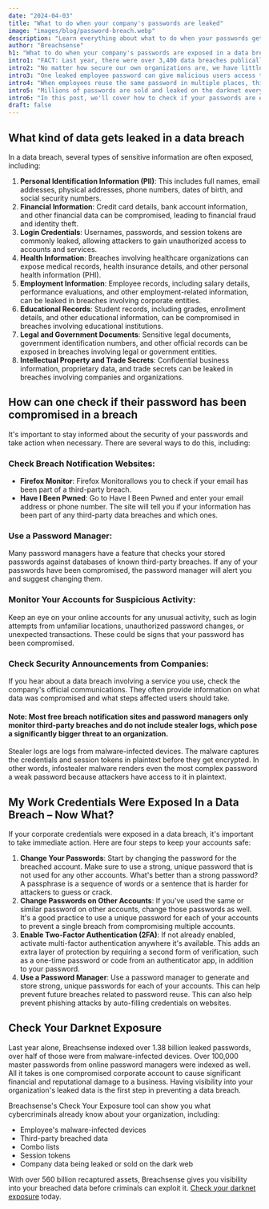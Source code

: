 ```yaml
---
date: "2024-04-03"
title: "What to do when your company's passwords are leaked"
image: "images/blog/password-breach.webp"
description: "Learn everything about what to do when your passwords get breached. Discover how to response when your passwords get leaked in a breach."
author: "Breachsense"
h1: "What to do when your company's passwords are exposed in a data breach"
intro1: "FACT: Last year, there were over 3,400 data breaches publically exposed."
intro2: "No matter how secure our own organizations are, we have little control over how third parties store our data."
intro3: "One leaked employee password can give malicious users access to your network."
intro4: "When employees reuse the same password in multiple places, this problem is significantly amplified."
intro5: "Millions of passwords are sold and leaked on the darknet every day."
intro6: "In this post, we'll cover how to check if your passwords are exposed, as well as the steps you need to take to mitigate the impact of breached credentials."
draft: false
---
```

## What kind of data gets leaked in a data breach

In a data breach, several types of sensitive information are often exposed, including:

1. **Personal Identification Information (PII)**: This includes full names, email addresses, physical addresses, phone numbers, dates of birth, and social security numbers.
2. **Financial Information**: Credit card details, bank account information, and other financial data can be compromised, leading to financial fraud and identity theft.
3. **Login Credentials**: Usernames, passwords, and session tokens are commonly leaked, allowing attackers to gain unauthorized access to accounts and services.
4. **Health Information**: Breaches involving healthcare organizations can expose medical records, health insurance details, and other personal health information (PHI).
5. **Employment Information**: Employee records, including salary details, performance evaluations, and other employment-related information, can be leaked in breaches involving corporate entities.
6. **Educational Records**: Student records, including grades, enrollment details, and other educational information, can be compromised in breaches involving educational institutions.
7. **Legal and Government Documents**: Sensitive legal documents, government identification numbers, and other official records can be exposed in breaches involving legal or government entities.
8. **Intellectual Property and Trade Secrets**: Confidential business information, proprietary data, and trade secrets can be leaked in breaches involving companies and organizations.

## How can one check if their password has been compromised in a breach

It's important to stay informed about the security of your passwords and take action when necessary. There are several ways to do this, including:

### Check Breach Notification Websites:

- **Firefox Monitor**: Firefox Monitorallows you to check if your email has been part of a third-party breach.
- **Have I Been Pwned**: Go to Have I Been Pwned and enter your email address or phone number. The site will tell you if your information has been part of any third-party data breaches and which ones.

### Use a Password Manager:

Many password managers have a feature that checks your stored passwords against databases of known third-party breaches. If any of your passwords have been compromised, the password manager will alert you and suggest changing them.

### Monitor Your Accounts for Suspicious Activity:

Keep an eye on your online accounts for any unusual activity, such as login attempts from unfamiliar locations, unauthorized password changes, or unexpected transactions. These could be signs that your password has been compromised.

### Check Security Announcements from Companies:

If you hear about a data breach involving a service you use, check the company's official communications. They often provide information on what data was compromised and what steps affected users should take.

#### Note: Most free breach notification sites and password managers only monitor third-party breaches and do not include stealer logs, which pose a significantly bigger threat to an organization.

Stealer logs are logs from malware-infected devices. The malware captures the credentials and session tokens in plaintext before they get encrypted. In other words, infostealer malware renders even the most complex password a weak password because attackers have access to it in plaintext.

## My Work Credentials Were Exposed In a Data Breach – Now What?

If your corporate credentials were exposed in a data breach, it's important to take immediate action. Here are four steps to keep your accounts safe:

1. **Change Your Passwords**: Start by changing the password for the breached account. Make sure to use a strong, unique password that is not used for any other accounts. What's better than a strong password? A passphrase is a sequence of words or a sentence that is harder for attackers to guess or crack.
2. **Change Passwords on Other Accounts**: If you've used the same or similar password on other accounts, change those passwords as well. It's a good practice to use a unique password for each of your accounts to prevent a single breach from compromising multiple accounts.
3. **Enable Two-Factor Authentication (2FA)**: If not already enabled, activate multi-factor authentication anywhere it's available. This adds an extra layer of protection by requiring a second form of verification, such as a one-time password or code from an authenticator app, in addition to your password.
4. **Use a Password Manager**: Use a password manager to generate and store strong, unique passwords for each of your accounts. This can help prevent future breaches related to password reuse. This can also help prevent phishing attacks by auto-filling credentials on websites.

## Check Your Darknet Exposure

Last year alone, Breachsense indexed over 1.38 billion leaked passwords, over half of those were from malware-infected devices. Over 100,000 master passwords from online password managers were indexed as well. All it takes is one compromised corporate account to cause significant financial and reputational damage to a business. Having visibility into your organization's leaked data is the first step in preventing a data breach.

Breachsense's Check Your Exposure tool can show you what cybercriminals already know about your organization, including:

- Employee's malware-infected devices
- Third-party breached data
- Combo lists
- Session tokens
- Company data being leaked or sold on the dark web

With over 560 billion recaptured assets, Breachsense gives you visibility into your breached data before criminals can exploit it. [Check your darknet exposure](https://www.breachsense.com/check-your-exposure/) today.
